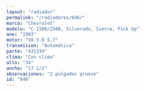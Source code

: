 ```yaml
---
layout: "radiador"
permalink: "/radiadores/846/"
marca: "Chevrolet"
modelo: "C-1500/2500, Silverado, Sierra, Pick Up"
ano: "1993"
motor: "V8 5.0 5.7"
transmision: "Automática"
parte: "431334"
clima: "Con clima"
alto: "34"
ancho: "17 1/2"
observaciones: "2 pulgadas grueso"
id: "846"
---
```


